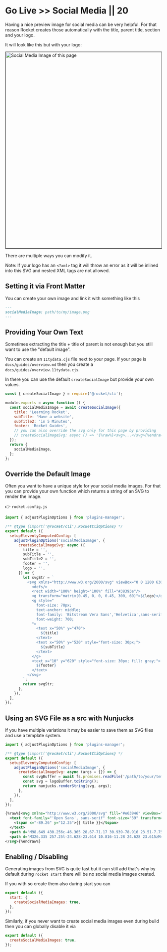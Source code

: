 # Go Live >> Social Media || 20

Having a nice preview image for social media can be very helpful.
For that reason Rocket creates those automatically with the title, parent title, section and your logo.

It will look like this but with your logo:

<img src="{{ socialMediaImage | url }}" width="1200" height="630" alt="Social Media Image of this page" style="border: 1px solid #000" />

There are multiple ways you can modify it.

Note: If your logo has an `<?xml>` tag it will throw an error as it will be inlined into this SVG and nested XML tags are not allowed.

## Setting it via Front Matter

You can create your own image and link it with something like this

```markdown copy
---
socialMediaImage: path/to/my/image.png
---
```

## Providing Your Own Text

Sometimes extracting the title + title of parent is not enough but you still want to use the "default image".

You can create an `11tydata.cjs` file next to your page. If your page is `docs/guides/overview.md` then you create a `docs/guides/overview.11tydata.cjs`.

In there you can use the default `createSocialImage` but provide your own values.

```js copy
const { createSocialImage } = require('@rocket/cli');

module.exports = async function () {
  const socialMediaImage = await createSocialImage({
    title: 'Learning Rocket',
    subTitle: 'Have a website',
    subTitle2: 'in 5 Minutes',
    footer: 'Rocket Guides',
    // you can also override the svg only for this page by providing
    // createSocialImageSvg: async () => '{%raw%}<svg>...</svg>{%endraw%}'
  });
  return {
    socialMediaImage,
  };
};
```

## Override the Default Image

Often you want to have a unique style for your social media images.
For that you can provide your own function which returns a string of an SVG to render the image.

👉 `rocket.config.js`

<!-- prettier-ignore-start -->
```js copy
import { adjustPluginOptions } from 'plugins-manager';

/** @type {import('@rocket/cli').RocketCliOptions} */
export default ({
  setupEleventyComputedConfig: [
    adjustPluginOptions('socialMediaImage', {
      createSocialImageSvg: async ({
        title = '',
        subTitle = '',
        subTitle2 = '',
        footer = '',
        logo = '',
      }) => {
        let svgStr = `
          <svg xmlns="http://www.w3.org/2000/svg" viewBox="0 0 1200 630" style="fill: #ecedef;">
            <defs/>
            <rect width="100%" height="100%" fill="#38393e"/>
            <g transform="matrix(0.45, 0, 0, 0.45, 300, 60)">${logo}</g>
            <g style="
              font-size: 70px;
              text-anchor: middle;
              font-family: 'Bitstream Vera Sans','Helvetica',sans-serif;
              font-weight: 700;
            ">
              <text x="50%" y="470">
                ${title}
              </text>
              <text x="50%" y="520" style="font-size: 30px;">
                ${subTitle}
              </text>
            </g>
            <text x="10" y="620" style="font-size: 30px; fill: gray;">
              ${footer}
            </text>
          </svg>
        `;
        return svgStr;
      },
    }),
  ],
});
```
<!-- prettier-ignore-end -->

## Using an SVG File as a src with Nunjucks

If you have multiple variations it may be easier to save them as SVG files and use a template system.

<!-- prettier-ignore-start -->
<code-tabs default-tab="rocket.config.js">

```js tab rocket.config.js
import { adjustPluginOptions } from 'plugins-manager';

/** @type {import('@rocket/cli').RocketCliOptions} */
export default ({
  setupEleventyComputedConfig: [
    adjustPluginOptions('socialMediaImage', {
      createSocialImageSvg: async (args = {}) => {
        const svgBuffer = await fs.promises.readFile('/path/to/your/template.svg');
        const svg = logoBuffer.toString();
        return nunjucks.renderString(svg, args);
      },
    }),
  ],
});
```

```svg tab /path/to/your/template.svg
{%raw%}<svg xmlns="http://www.w3.org/2000/svg" fill="#e63946" viewBox="0 0 511.998 511.998">
  <text font-family="'Open Sans', sans-serif" font-size="39" transform="translate(422.99 408.53)">
    <tspan x="-89.26" y="12.25">{{ title }}</tspan>
  </text>
  <path d="M98.649 430.256c-46.365 28.67-71.17 30.939-78.916 23.51-7.75-7.433-6.519-32.307 20.182-79.832 24.953-44.412 65.374-96.693 113.818-147.211l-11.279-10.817c-49.33 51.442-90.583 104.845-116.163 150.373-19.228 34.22-37.848 79.134-17.375 98.766 5.84 5.6 13.599 7.935 22.484 7.935 22.269 0 51.606-14.677 75.469-29.432 44.416-27.464 96.044-70.919 145.373-122.362l-11.279-10.817c-48.446 50.519-98.987 93.095-142.314 119.887zM254.734 294.95l-18.47-17.71 10.816-11.281 18.47 17.71zM285.516 324.473l-18.47-17.71 10.816-11.28 18.47 17.71zM315.543 317.807l-73.886-70.847 10.816-11.28 73.886 70.846zM500.916 41.287c-7.769 1.59-76.412 16.062-93.897 34.294l-50.728 52.899-114.703-3.629-39.198 40.876 79.28 40.569-21.755 22.687 72.848 69.858 21.755-22.687 43.857 77.51 39.197-40.876-8.433-114.451 50.727-52.899c17.485-18.234 29.067-87.422 30.331-95.251l1.801-11.169-11.082 2.269zM228.209 161.383l19.842-20.692 93.688 2.964-48.775 50.864-64.755-33.136zm173.423 166.303l-35.822-63.308 48.776-50.865 6.886 93.482-19.84 20.691zm-69.334-50.943l-50.287-48.223L412.89 92.037l50.288 48.223-130.88 136.483zm140.711-148.707l-48.316-46.334c14.54-8.427 44.787-17.217 68.076-22.632-4.433 23.497-11.949 54.085-19.76 68.966z"/>
  <path d="M326.335 257.25l-24.628-23.614 10.816-11.28 24.628 23.615zM431.385 134.414l-11.808 12.315-11.28-10.816 11.808-12.315zM401.838 165.183l-11.28-10.816 11.807-12.314 11.28 10.816zM384.121 183.66l-11.28-10.816 11.807-12.314 11.28 10.816zM175.19 184.515l11.051 11.05-23.582 23.582-11.05-11.05zM190.903 168.796l11.05 11.052-7.863 7.86-11.05-11.052z"/>
</svg>{%endraw%}
```

</code-tabs>
<!-- prettier-ignore-end -->

## Enabling / Disabling

Generating images from SVG is quite fast but it can still add that's why by default during `rocket start` there will be no social media images created.

If you with so create them also during start you can

<!-- prettier-ignore-start -->
```js copy
export default ({
  start: {
    createSocialMediaImages: true,
  },
});
```
<!-- prettier-ignore-end -->

Similarly, if you never want to create social media images even during build then you can globally disable it via

<!-- prettier-ignore-start -->
```js copy
export default ({
  createSocialMediaImages: true,
});
```
<!-- prettier-ignore-end -->
